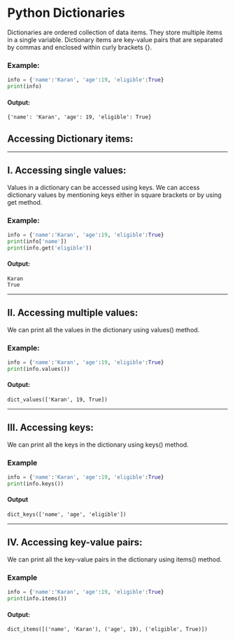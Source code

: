 # Python Dictionaries
Dictionaries are ordered collection of data items. They store multiple items in a single variable. Dictionary items are key-value pairs that are separated by commas and enclosed within curly brackets {}.

### Example:
```python
info = {'name':'Karan', 'age':19, 'eligible':True}
print(info)
```
#### Output:
```
{'name': 'Karan', 'age': 19, 'eligible': True}
```
## Accessing Dictionary items:
---
## I. Accessing single values:
Values in a dictionary can be accessed using keys. We can access dictionary values by mentioning keys either in square brackets or by using get method.
### Example:
```python
info = {'name':'Karan', 'age':19, 'eligible':True}
print(info['name'])
print(info.get('eligible'))
```
#### Output:
```
Karan
True
 ```
---
## II. Accessing multiple values:
We can print all the values in the dictionary using values() method.

### Example:
```python
info = {'name':'Karan', 'age':19, 'eligible':True}
print(info.values())
```
#### Output:
```
dict_values(['Karan', 19, True])
 ```
---
## III. Accessing keys:
We can print all the keys in the dictionary using keys() method.

### Example
```python
info = {'name':'Karan', 'age':19, 'eligible':True}
print(info.keys())
```
#### Output
```
dict_keys(['name', 'age', 'eligible'])
 ```
---
## IV. Accessing key-value pairs:
We can print all the key-value pairs in the dictionary using items() method.

### Example
```python
info = {'name':'Karan', 'age':19, 'eligible':True}
print(info.items())
```
#### Output:
```
dict_items([('name', 'Karan'), ('age', 19), ('eligible', True)])
```
